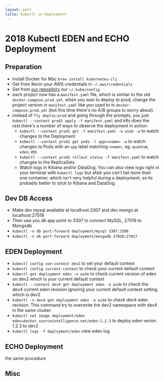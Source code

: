 ```yaml
---
layout: post
title: Kubectl in Deployment
---
```


# 2018 Kubectl EDEN and ECHO Deployment


## Preparation

* Install Docker for Mac `brew install kubernetes-cli`
* Get from Kevin your AWS credentials in `~/.aws/credentials`
* Get from [our repository](https://github.com/Source-Intelligence/k8s-prep/blob/master/kube-config.yaml) our `~/.kube/config`
* each project now has a `manifest.yaml` file, which is similar to the old `docker-compose.prod.yml`.  when you wan to deploy to prod, change the project version in `manifest.yaml` like you used to in `docker-compose.prod.yml` (but this time there's no A/B groups to worry about).
* instead of `fly deploy:prod` and going through the prompts, you just `kubectl --context prod1 apply -f manifest.yaml` and k8s does the rest.there's a number of ways to observe the deployment in action:
    * `kubectl --context prod1 get -f manifest.yaml -o wide -w` to watch changes to the Deployment
    * `kubectl --context prod1 get pods -l app=<name> -w` to watch changes to Pods with an `app` label matching `<name>`, eg: `quantum`, `eden`, etc
    * `kubectl --context prod1 rollout status -f manifest.yaml` to watch changes to the ReplicaSets
    * Watch logs in Kibana and/or DataDog.  You can also view logs right in your terminal with `kubectl logs` but afaik you can't tail more than one container, which isn't very helpful during a deployment, so its probably better to stick to Kibana and DataDog.

## Dev DB Access

* Make dev mysql available at localhost:3307 and dev mongo at localhost:27018
* Then use you db app point to 3307 to connect MySQL, 27018 to Mongodb
* `kubectl -n db port-forward deployment/mysql 3307:3306`
* `kubectl -n db port-forward deployment/mongodb 27018:27017`


## EDEN Deployment

* `kubectl config use-context dev2` to set your default context
* `kubectl config current-context` to check your current default context
* `kubectl get deployment eden -o wide` to check current version of eden on dev2 which is your current default context
* `kubectl --context dev4 get deployment eden -o wide` to check the dev4 current eden revision ignoring your current default context setting which is dev2
* `kubectl -n dev4 get deployment eden -o wide` to check dev4 eden revision. This command try to overwrite the dev2 namespace with dev4 in the same cluster. 
* `kubectl set image deployment/eden eden=docker.sourceintelligence.net/eden:1.2.3` to deploy eden verion 1.2.3 to dev2
* `kubectl logs -f deployment/eden` view eden log


## ECHO Deployment

the same procedure

## Misc
